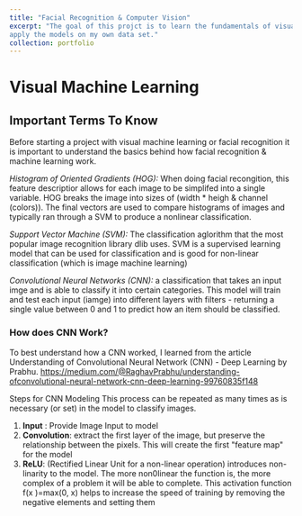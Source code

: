 ```yaml
---
title: "Facial Recognition & Computer Vision"
excerpt: "The goal of this projct is to learn the fundamentals of visual machine learning, complete tutorials as well as
apply the models on my own data set."
collection: portfolio
---
```


# Visual Machine Learning

## Important Terms To Know
Before starting a project with visual machine learning or facial recognition it is important to understand the
basics behind how facial recognition & machine learning work.

*Histogram of Oriented Gradients (HOG):* When doing facial recongition, this feature descriptior allows for each image to be simplifed into a single variable. HOG breaks the image into sizes of (width * heigh & channel (colors)). The final vectors are used to compare histograms of images and typically ran through a SVM to produce a nonlinear classification.

*Support Vector Machine (SVM):* The classification aglorithm that the most popular image recognition library dlib uses. SVM is a supervised learning model that can be used for classification and is good for non-linear classification (which is image machine learning)

*Convolutional Neural Networks (CNN):* a classification that takes an input imge and is able to classify it into certain categories. This model will train and test each input (iamge) into different layers with filters - returning a single value between 0 and 1 to predict how an item should be classified.

### How does CNN Work?
To best understand how a CNN worked, I learned from the article Understanding of Convolutional Neural Network (CNN) - Deep Learning by Prabhu. https://medium.com/@RaghavPrabhu/understanding-ofconvolutional-neural-network-cnn-deep-learning-99760835f148


Steps for CNN Modeling This process can be repeated as many times as is necessary (or set) in the model to classify images.
1. **Input** : Provide Image Input to model
2. **Convolution**: extract the first layer of the image, but preserve the relationship between the pixels. This will create the first "feature map" for the model
3. **ReLU**: (Rectified Linear Unit for a non-linear operation) introduces non-linarity to the model. The more non0linear the function is, the more complex of a problem it will be able to complete. This activation function f(x )=max(0, x) helps to increase the speed of training by removing the negative elements and setting them
